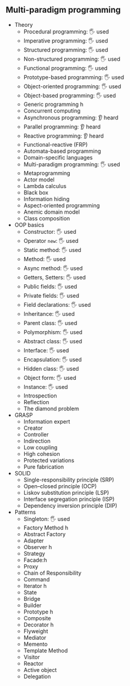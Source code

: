 ## Multi-paradigm programming

- Theory
  - Procedural programming: 🖐️ used
  - Imperative programming: 🖐️ used
  - Structured programming: 🖐️ used
  - Non-structured programming: 🖐️ used
  - Functional programming: 🖐️ used
  - Prototype-based programming: 🖐️ used
  - Object-oriented programming: 🖐️ used
  - Object-based programming: 🖐️ used
  - Generic programming h
  - Concurrent computing
  - Asynchronous programming: 👂 heard
  - Parallel programming: 👂 heard
  - Reactive programming: 👂 heard
  - Functional-reactive (FRP)
  - Automata-based programming
  - Domain-specific languages
  - Multi-paradigm programming: 🖐️ used
  - Metaprogramming
  - Actor model
  - Lambda calculus
  - Black box
  - Information hiding
  - Aspect-oriented programming
  - Anemic domain model
  - Class composition
- OOP basics
  - Constructor: 🖐️ used
  - Operator `new`: 🖐️ used
  - Static method: 🖐️ used
  - Method: 🖐️ used
  - Async method: 🖐️ used
  - Getters, Setters: 🖐️ used
  - Public fields: 🖐️ used
  - Private fields: 🖐️ used
  - Field declarations: 🖐️ used
  - Inheritance: 🖐️ used
  - Parent class: 🖐️ used
  - Polymorphism: 🖐️ used
  - Abstract class: 🖐️ used
  - Interface: 🖐️ used
  - Encapsulation: 🖐️ used
  - Hidden class: 🖐️ used
  - Object form: 🖐️ used
  - Instance: 🖐️ used
  - Introspection
  - Reflection
  - The diamond problem
- GRASP
  - Information expert
  - Creator
  - Controller
  - Indirection
  - Low coupling
  - High cohesion
  - Protected variations
  - Pure fabrication
- SOLID
  - Single-responsibility principle (SRP)
  - Open–closed principle (OCP)
  - Liskov substitution principle (LSP)
  - Interface segregation principle (ISP)
  - Dependency inversion principle (DIP)
- Patterns
  - Singleton: 🖐️ used
  - Factory Method h
  - Abstract Factory
  - Adapter
  - Observer h
  - Strategy
  - Facade:h
  - Proxy
  - Chain of Responsibility
  - Command
  - Iterator h
  - State
  - Bridge
  - Builder
  - Prototype h
  - Composite
  - Decorator h
  - Flyweight
  - Mediator
  - Memento
  - Template Method
  - Visitor
  - Reactor
  - Active object
  - Delegation
